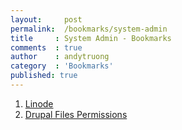 ```yaml
---
layout:     post
permalink:  /bookmarks/system-admin
title     : System Admin - Bookmarks
comments  : true
author    : andytruong
category  : 'Bookmarks'
published: true
---
```


1. [Linode](http://library.linode.com/ "")
1. [Drupal Files Permissions](http://www.lullabot.com/articles/keeping-drupals-files-safe "Keeping Drupal's Files Safe")
